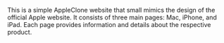 This is a simple AppleClone website that small mimics the design of the official Apple website. It consists of three main pages: Mac, iPhone, and iPad. Each page provides information and details about the respective product.
